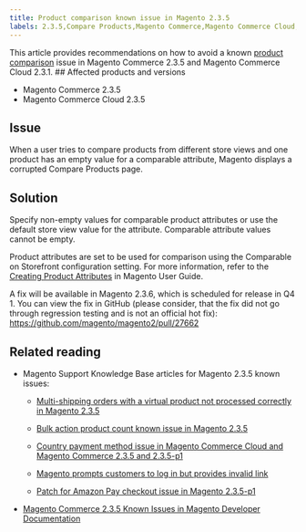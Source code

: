 ```yaml
---
title: Product comparison known issue in Magento 2.3.5
labels: 2.3.5,Compare Products,Magento Commerce,Magento Commerce Cloud,known issues,product,troubleshooting
---
```


This article provides recommendations on how to avoid a known [product comparison](https://docs.magento.com/user-guide/marketing/product-compare.html) issue in Magento Commerce 2.3.5 and Magento Commerce Cloud 2.3.1. ## Affected products and versions

* Magento Commerce 2.3.5
* Magento Commerce Cloud 2.3.5 

## Issue

When a user tries to compare products from different store views and one product has an empty value for a comparable attribute, Magento displays a corrupted Compare Products page. 

## Solution

Specify non-empty values for comparable product attributes or use the default store view value for the attribute. Comparable attribute values cannot be empty. 

<p class="info">Product attributes are set to be used for comparison using the Comparable on Storefront configuration setting. For more information, refer to the <a href="https://docs.magento.com/user-guide/stores/attribute-product-create.html#step-4-describe-the-storefront-properties">Creating Product Attributes</a> in Magento User Guide.</p>

A fix will be available in Magento 2.3.6, which is scheduled for release in Q4 1. You can view the fix in GitHub (please consider, that the fix did not go through regression testing and is not an official hot fix): <https://github.com/magento/magento2/pull/27662> 

## Related reading

* Magento Support Knowledge Base articles for Magento 2.3.5 known issues:
    
    * [Multi-shipping orders with a virtual product not processed correctly in Magento 2.3.5](https://support.magento.com/hc/en-us/articles/360044461831)
        
        
    * [Bulk action product count known issue in Magento 2.3.5](https://support.magento.com/hc/en-us/articles/360044839691)
    * [Country payment method issue in Magento Commerce Cloud and Magento Commerce 2.3.5 and 2.3.5-p1](https://support.magento.com/hc/en-us/articles/360043955991)
        
        
    * [Magento prompts customers to log in but provides invalid link](https://support.magento.com/hc/en-us/articles/360043857372)
        
        
    * [Patch for Amazon Pay checkout issue in Magento 2.3.5-p1](https://support.magento.com/hc/en-us/articles/360042646332)
        
        
    
    
    
* [Magento Commerce 2.3.5 Known Issues in Magento Developer Documentation](https://devdocs.magento.com/guides/v2.3/release-notes/release-notes-2-3-5-commerce.html#known-issues)
